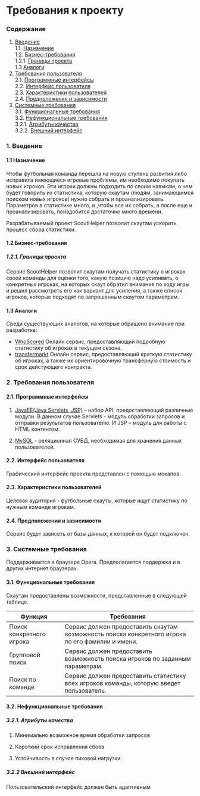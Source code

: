 # Требования к проекту
### Содержание
1. [Введение](#1) <br>
  1.1. [Назначение](#1.1) <br>
  1.2. [Бизнес-требования](#1.2) <br>
      1.2.1. [Границы проекта](#1.2.1) <br>
  1.3 [Аналоги](#1.3) <br>
2. [Требования пользователя](#2) <br>
  2.1. [Программные интерфейсы](#2.1) <br>
  2.2. [Интерфейс пользователя](#2.2) <br>
  2.3. [Характеристики пользователей](#2.3) <br>
  2.4. [Предположения и зависимости](#2.4) <br>
3. [Системные требования](#3.) <br>
  3.1. [Функциональные требования](#3.1) <br>
  3.2. [Нефункциональные требования](#3.2) <br>
     3.2.1. [Атрибуты качества](#3.2.1) <br>
     3.2.2. [Внешний интерфейс](#3.2.2) <br>

### 1. Введение <a name="1"></a>
#### 1.1 Назначение <a name="1.1"></a>
Чтобы футбольная команда перешла на новую ступень развития либо исправила имеющиеся игровые проблемы, им необходимо покупать новых игроков. Эти игроки должны подходить по своим навыкам, о чем будет говорить их статистика, которую скаутам (людям, занимающимся поиском новых игроков) нужно собрать и проанализировать. Параметров в статистике много, и ,чтобы все их собрать, а после еще и проанализировать, понадобится достаточно много времени.

Разрабатываемый проект ScoutHelper позволит скаутам ускорить процесс сбора статистики.
#### 1.2 Бизнес-требования <a name="1.2"></a>
##### 1.2.1. Границы проекта <a name="1.2.1"></a>
Сервис ScoutHelper позволит скаутам получать статистику о игроках своей команды для оценки того, какую позицию надо усиливать, о конкретных игроках, на которых скаут обратил внимание по ходу игры и решил рассмотреть его как вариант для усиления, а также список игроков, которые подходят по запрошенным скаутом параметрам.
#### 1.3 Аналоги <a name="1.3"></a>
Среди существующих аналогов, на которые обращено внимание при разработке:
* [WhoScored](https://www.whoscored.com) Онлайн сервис, предоставляющий подробную статистику об игроках в текущем сезоне.
* [transfermarkt](https://www.transfermarkt.ru) Онлайн сервис, предоставляющий краткую статистику об игроках, а также их ориентировочную трансферную стоимость и срок дейстующего контракта.

### 2. Требования пользователя <a name="2"></a>
#### 2.1. Программные интерфейсы <a name="2.1"></a>
1) [JavaEE(Java Servlets, JSP)](https://www.oracle.com/java/technologies/java-ee-glance.html) – набор API, предоставляющий различные модули. В данном случае Servlets  - модуль обработки запросов и отправки результатов пользователю. И JSP – модуль для работы с HTML контентом.

2) [MySQL](https://www.mysql.com/) - реляционная СУБД, необходимая для хранения данных пользователей.
#### 2.2. Интерфейс пользователя <a name="2.2"></a>
Графический интерфейс проекта представлен с помощью мокапов.
#### 2.3. Характеристики пользователей <a name="2.3"></a>
Целевая аудитория - футбольные скауты, которые ищут статистику по нужным команде игрокам.
#### 2.4. Предположения и зависимости <a name="2.4"></a>
Сервис будет зависеть от базы данных, к которой он будет подключен.
### 3. Системные требования <a name="3"></a>
Поддерживается в браузере Opera. Предполагается поддержка и в других интернет браузерах.
#### 3.1. Функциональные требования <a name="3.1"></a>
Скаутам предоставлены возможности, представленные в следующей таблице.

Функция | Требования
--- | ---
Поиск конкретного игрока | Сервис должен предоставить скаутам возможность поиска конкретного игрока по его фамилии и имени.
Групповой поиск | Сервис должен предоставить возможность поиска игроков по заданным параметрам.
Поиск по команде  | Сервис должен предоставить статистику всех игроков команды, которую введет пользователь.

#### 3.2. Нефункциональные требования <a name="3.2"></a>
  ##### 3.2.1. Атрибуты качества <a name="3.2.1"></a>
1) Минимально возможное время обработки запросов

2) Короткий срок исправления сбоев

3) Устойчивость в случае пиковой нагрузки. <br/>
  ##### 3.2.2 Внешний интерфейс <a name="3.2.2"></a>
Пользовательский интерфейс должен быть адаптивным
